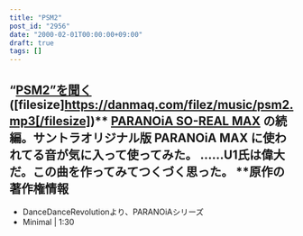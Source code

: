 ```yaml
---
title: "PSM2"
post_id: "2956"
date: "2000-02-01T00:00:00+09:00"
draft: true
tags: []
---
```



## “[PSM2”を聞く](/filez/music/psm2.mp3) ([filesize]https://danmaq.com/filez/music/psm2.mp3[/filesize])** [PARANOiA SO-REAL MAX](/2942) の続編。サントラオリジナル版 PARANOiA MAX に使われてる音が気に入って使ってみた。 ……U1氏は偉大だ。この曲を作ってみてつくづく思った。  **原作の著作権情報

  * DanceDanceRevolutionより、PARANOiAシリーズ
  * Minimal | 1:30
